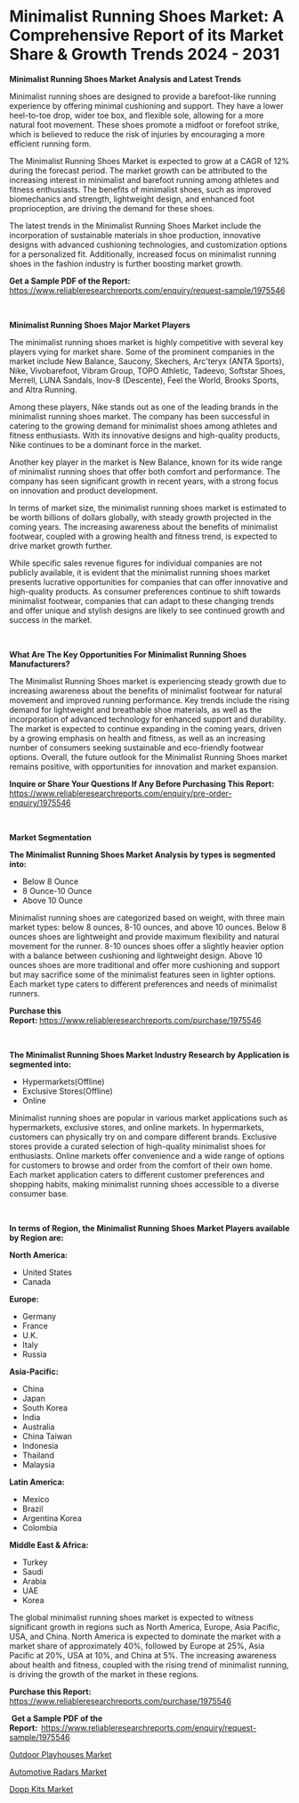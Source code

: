 <p><h1>Minimalist Running Shoes Market: A Comprehensive Report of its Market Share & Growth Trends 2024 - 2031</h1></p><p><strong>Minimalist Running Shoes Market Analysis and Latest Trends</strong></p>
<p><p>Minimalist running shoes are designed to provide a barefoot-like running experience by offering minimal cushioning and support. They have a lower heel-to-toe drop, wider toe box, and flexible sole, allowing for a more natural foot movement. These shoes promote a midfoot or forefoot strike, which is believed to reduce the risk of injuries by encouraging a more efficient running form.</p><p>The Minimalist Running Shoes Market is expected to grow at a CAGR of 12% during the forecast period. The market growth can be attributed to the increasing interest in minimalist and barefoot running among athletes and fitness enthusiasts. The benefits of minimalist shoes, such as improved biomechanics and strength, lightweight design, and enhanced foot proprioception, are driving the demand for these shoes.</p><p>The latest trends in the Minimalist Running Shoes Market include the incorporation of sustainable materials in shoe production, innovative designs with advanced cushioning technologies, and customization options for a personalized fit. Additionally, increased focus on minimalist running shoes in the fashion industry is further boosting market growth.</p></p>
<p><strong>Get a Sample PDF of the Report:&nbsp;</strong> <a href="https://www.reliableresearchreports.com/enquiry/request-sample/1975546">https://www.reliableresearchreports.com/enquiry/request-sample/1975546</a></p>
<p>&nbsp;</p>
<p><strong>Minimalist Running Shoes Major Market Players</strong></p>
<p><p>The minimalist running shoes market is highly competitive with several key players vying for market share. Some of the prominent companies in the market include New Balance, Saucony, Skechers, Arc'teryx (ANTA Sports), Nike, Vivobarefoot, Vibram Group, TOPO Athletic, Tadeevo, Softstar Shoes, Merrell, LUNA Sandals, Inov-8 (Descente), Feel the World, Brooks Sports, and Altra Running.</p><p>Among these players, Nike stands out as one of the leading brands in the minimalist running shoes market. The company has been successful in catering to the growing demand for minimalist shoes among athletes and fitness enthusiasts. With its innovative designs and high-quality products, Nike continues to be a dominant force in the market.</p><p>Another key player in the market is New Balance, known for its wide range of minimalist running shoes that offer both comfort and performance. The company has seen significant growth in recent years, with a strong focus on innovation and product development.</p><p>In terms of market size, the minimalist running shoes market is estimated to be worth billions of dollars globally, with steady growth projected in the coming years. The increasing awareness about the benefits of minimalist footwear, coupled with a growing health and fitness trend, is expected to drive market growth further.</p><p>While specific sales revenue figures for individual companies are not publicly available, it is evident that the minimalist running shoes market presents lucrative opportunities for companies that can offer innovative and high-quality products. As consumer preferences continue to shift towards minimalist footwear, companies that can adapt to these changing trends and offer unique and stylish designs are likely to see continued growth and success in the market.</p></p>
<p>&nbsp;</p>
<p><strong>What Are The Key Opportunities For Minimalist Running Shoes Manufacturers?</strong></p>
<p><p>The Minimalist Running Shoes market is experiencing steady growth due to increasing awareness about the benefits of minimalist footwear for natural movement and improved running performance. Key trends include the rising demand for lightweight and breathable shoe materials, as well as the incorporation of advanced technology for enhanced support and durability. The market is expected to continue expanding in the coming years, driven by a growing emphasis on health and fitness, as well as an increasing number of consumers seeking sustainable and eco-friendly footwear options. Overall, the future outlook for the Minimalist Running Shoes market remains positive, with opportunities for innovation and market expansion.</p></p>
<p><strong>Inquire or Share Your Questions If Any Before Purchasing This Report:</strong> <a href="https://www.reliableresearchreports.com/enquiry/pre-order-enquiry/1975546">https://www.reliableresearchreports.com/enquiry/pre-order-enquiry/1975546</a></p>
<p>&nbsp;</p>
<p><strong>Market Segmentation</strong></p>
<p><strong>The Minimalist Running Shoes Market Analysis by types is segmented into:</strong></p>
<p><ul><li>Below 8 Ounce</li><li>8 Ounce-10 Ounce</li><li>Above 10 Ounce</li></ul></p>
<p><p>Minimalist running shoes are categorized based on weight, with three main market types: below 8 ounces, 8-10 ounces, and above 10 ounces. Below 8 ounces shoes are lightweight and provide maximum flexibility and natural movement for the runner. 8-10 ounces shoes offer a slightly heavier option with a balance between cushioning and lightweight design. Above 10 ounces shoes are more traditional and offer more cushioning and support but may sacrifice some of the minimalist features seen in lighter options. Each market type caters to different preferences and needs of minimalist runners.</p></p>
<p><strong>Purchase this Report:&nbsp;</strong><a href="https://www.reliableresearchreports.com/purchase/1975546">https://www.reliableresearchreports.com/purchase/1975546</a></p>
<p>&nbsp;</p>
<p><strong>The Minimalist Running Shoes Market Industry Research by Application is segmented into:</strong></p>
<p><ul><li>Hypermarkets(Offline)</li><li>Exclusive Stores(Offline)</li><li>Online</li></ul></p>
<p><p>Minimalist running shoes are popular in various market applications such as hypermarkets, exclusive stores, and online markets. In hypermarkets, customers can physically try on and compare different brands. Exclusive stores provide a curated selection of high-quality minimalist shoes for enthusiasts. Online markets offer convenience and a wide range of options for customers to browse and order from the comfort of their own home. Each market application caters to different customer preferences and shopping habits, making minimalist running shoes accessible to a diverse consumer base.</p></p>
<p>&nbsp;</p>
<p><strong>In terms of Region, the Minimalist Running Shoes Market Players available by Region are:</strong></p>
<p>
    <p> <strong> North America: </strong>
        <ul>
            <li>United States</li>
            <li>Canada</li>
        </ul>
        </p> 
    <p> <strong> Europe: </strong>
        <ul>
            <li>Germany</li>
            <li>France</li>
            <li>U.K.</li>
            <li>Italy</li>
            <li>Russia</li>
        </ul>
        </p> 
    <p> <strong> Asia-Pacific: </strong>
        <ul>
            <li>China</li>
            <li>Japan</li>
            <li>South Korea</li>
            <li>India</li>
            <li>Australia</li>
            <li>China Taiwan</li>
            <li>Indonesia</li>
            <li>Thailand</li>
            <li>Malaysia</li>
        </ul>
        </p> 
    <p> <strong> Latin America: </strong>
        <ul>
            <li>Mexico</li>
            <li>Brazil</li>
            <li>Argentina Korea</li>
            <li>Colombia</li>
        </ul>
        </p> 
    <p> <strong> Middle East & Africa: </strong>
        <ul>
            <li>Turkey</li>
            <li>Saudi</li>
            <li>Arabia</li>
            <li>UAE</li>
            <li>Korea</li>
        </ul>
    </p>
    </p>
<p><p>The global minimalist running shoes market is expected to witness significant growth in regions such as North America, Europe, Asia Pacific, USA, and China. North America is expected to dominate the market with a market share of approximately 40%, followed by Europe at 25%, Asia Pacific at 20%, USA at 10%, and China at 5%. The increasing awareness about health and fitness, coupled with the rising trend of minimalist running, is driving the growth of the market in these regions.</p></p>
<p><strong>Purchase this Report: </strong><a href="https://www.reliableresearchreports.com/purchase/1975546">https://www.reliableresearchreports.com/purchase/1975546</a></p>
<p>&nbsp;<strong>Get a Sample PDF of the Report:&nbsp;&nbsp;</strong><a href="https://www.reliableresearchreports.com/enquiry/request-sample/1975546">https://www.reliableresearchreports.com/enquiry/request-sample/1975546</a></p>
<p><strong></strong></p>
<p><p><a href="https://github.com/edytherolanlouisejk1miz0wig/Market-Research-Report-List-1/blob/main/outdoor-playhouses-market.md">Outdoor Playhouses Market</a></p><p><a href="https://sudsy-motorcycle-bbc.notion.site/Automotive-Radars-Market-Research-Report-Forecasted-for-Period-from-2024-2031-by-Market-Type-Mar-8ff7d55132d0416f8bd6f01ed0149ba4">Automotive Radars Market</a></p><p><a href="https://github.com/peachesmcdowel1/Market-Research-Report-List-1/blob/main/dopp-kits-market.md">Dopp Kits Market</a></p></p>